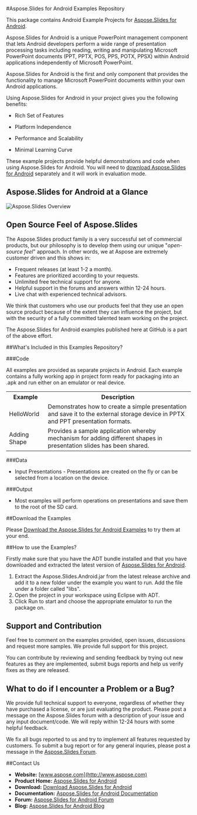 #Aspose.Slides for Android Examples Repository

This package contains Android Example Projects for [Aspose.Slides for Android](http://www.aspose.com/android/powerpoint-component.aspx).

Aspose.Slides for Android is a unique PowerPoint management component that lets Android developers perform a wide range of presentation processing tasks including reading, writing and manipulating Microsoft PowerPoint documents (PPT, PPTX, POS, PPS, POTX, PPSX) within Android applications independently of Microsoft PowerPoint.

Aspose.Slides for Android is the first and only component that provides the functionality to manage Microsoft PowerPoint documents within your own Android applications.

Using Aspose.Slides for Android in your project gives you the following benefits:

+ Rich Set of Features

+ Platform Independence

+ Performance and Scalability

+ Minimal Learning Curve

These example projects provide helpful demonstrations and code when using Aspose.Slides for Android. You will need to [download Aspose.Slides for Android](http://www.aspose.com/community/files/74/android-components/aspose.slides-for-android/default.aspx) separately and it will work in evaluation mode.

## Aspose.Slides for Android at a Glance
![Aspose.Slides Overview](http://www.aspose.com/Aspose.Slides/Images/Diagrams/Android/asposeSlidesforAndroid-At-A-Glance-diagram.png "The Main Features of Aspose.Slides for Android")

## Open Source Feel of Aspose.Slides

The Aspose.Slides product family is a very successful set of commercial products, but our philosophy is to develop them using our unique "*open-source feel*" approach. In other words, we at Aspose are extremely customer driven and this shows in:

+ Frequent releases (at least 1-2 a month).
+ Features are prioritized according to your requests.
+ Unlimited free technical support for anyone.
+ Helpful support in the forums and answers within 12-24 hours.
+ Live chat with experienced technical advisors.

We think that customers who use our products feel that they use an open source product because of the extent they can influence the project, but with the security of a fully committed talented team working on the project.

The Aspose.Slides for Android examples published here at GitHub is a part of the above effort.

##What's Included in this Examples Repository?

###Code

All examples are provided as separate projects in Android. Each example contains a fully working app in project form ready for packaging into an .apk and run either on an emulator or real device.

<table>
  <tr><th>Example<th>Description</th></tr>
  <tr><td>HelloWorld</td><td>Demonstrates how to create a simple presentation and save it to the external storage device in PPTX and PPT presentation formats.</td></tr>
  <tr><td>Adding Shape</td><td>Provides a sample application whereby mechanism for adding different shapes in presentation slides has been shared.</td></tr>
</table>

###Data

+ Input Presentations - Presentations are created on the fly or can be selected from a location on the device.

###Output

+ Most examples will perform operations on presentations and save them to the root of the SD card.

##Download the Examples

Please [Download the Aspose.Slides for Android Examples](https://github.com/asposeslides/Aspose_Slides_Android/archive/master.zip) to try them at your end.


##How to use the Examples?

Firstly make sure that you have the ADT bundle installed and that you have downloaded and extracted the latest version of [Aspose.Slides for Android](http://www.aspose.com/community/files/74/android-components/aspose.slides-for-android/default.aspx).

1. Extract the Aspose.Slides.Android.jar from the latest release archive and add it to a new folder under the example you want to run. Add the file under a folder called "libs".
1. Open the project in your workspace using Eclipse with ADT.
1. Click Run to start and choose the appropriate emulator to run the package on.

## Support and Contribution

Feel free to comment on the examples provided, open issues, discussions and request more samples. We provide full support for this project.

You can contribute by reviewing and sending feedback by trying out new features as they are implemented, submit bugs reports and help us verify fixes as they are released.

## What to do if I encounter a Problem or a Bug?

We provide full technical support to everyone, regardless of whether they have purchased a license, or are just evaluating the product. Please post a message on the Aspose.Slides forum with a description of your issue and any input document/code. We will reply within 12-24 hours with some helpful feedback.

We fix all bugs reported to us and try to implement all features requested by customers. To submit a bug report or for any general inquries, please post a message in the [Aspose.Slides Forum](http://www.aspose.com/community/forums/aspose.slides-product-family/109/showforum.aspx).

##Contact Us

+ **Website:** [www.aspose.com](http://www.aspose.com)
+ **Product Home:** [Aspose.Slides for Android](http://www.aspose.com/android/powerpoint-component.aspx)
+ **Download:** [Download Aspose.Slides for Android](http://www.aspose.com/community/files/74/android-components/aspose.slides-for-android/default.aspx)
+ **Documentation:** [Aspose.Slides for Android Documentation](http://www.aspose.com/docs/display/slidesandroid/Home)
+ **Forum:** [Aspose.Slides for Android Forum](http://www.aspose.com/community/forums/aspose.slides-product-family/109/showforum.aspx)
+ **Blog:** [Aspose.Slides for Android Blog](http://www.aspose.com/blogs/aspose-products/aspose-slides-product-family.html)